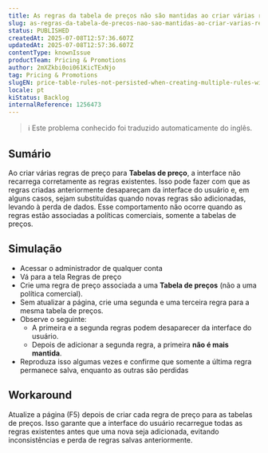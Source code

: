 ```yaml
---
title: As regras da tabela de preços não são mantidas ao criar várias regras sem atualizar a página
slug: as-regras-da-tabela-de-precos-nao-sao-mantidas-ao-criar-varias-regras-sem-atualizar-a-pagina
status: PUBLISHED
createdAt: 2025-07-08T12:57:36.607Z
updatedAt: 2025-07-08T12:57:36.607Z
contentType: knownIssue
productTeam: Pricing & Promotions
author: 2mXZkbi0oi061KicTExNjo
tag: Pricing & Promotions
slugEN: price-table-rules-not-persisted-when-creating-multiple-rules-without-refreshing-the-page
locale: pt
kiStatus: Backlog
internalReference: 1256473
---
```


>ℹ️ Este problema conhecido foi traduzido automaticamente do inglês.

## Sumário


Ao criar várias regras de preço para **Tabelas de preço**, a interface não recarrega corretamente as regras existentes. Isso pode fazer com que as regras criadas anteriormente desapareçam da interface do usuário e, em alguns casos, sejam substituídas quando novas regras são adicionadas, levando à perda de dados. Esse comportamento não ocorre quando as regras estão associadas a políticas comerciais, somente a tabelas de preços.

##
## Simulação



- Acessar o administrador de qualquer conta
- Vá para a tela Regras de preço
- Crie uma regra de preço associada a uma **Tabela de preços** (não a uma política comercial).
- Sem atualizar a página, crie uma segunda e uma terceira regra para a mesma tabela de preços.
- Observe o seguinte:
  - A primeira e a segunda regras podem desaparecer da interface do usuário.
  - Depois de adicionar a segunda regra, a primeira **não é mais mantida**.
- Reproduza isso algumas vezes e confirme que somente a última regra permanece salva, enquanto as outras são perdidas
## Workaround


Atualize a página (F5) depois de criar cada regra de preço para as tabelas de preços. Isso garante que a interface do usuário recarregue todas as regras existentes antes que uma nova seja adicionada, evitando inconsistências e perda de regras salvas anteriormente.


